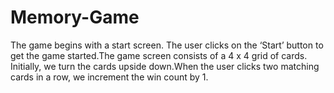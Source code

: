 # Memory-Game
The game begins with a start screen. The user clicks on the ‘Start’ button to get the game started.The game screen consists of a 4 x 4 grid of cards. Initially, we turn the cards upside down.When the user clicks two matching cards in a row, we increment the win count by 1.
